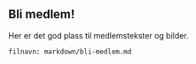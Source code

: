 ## Bli medlem!

Her er det god plass til medlemstekster og bilder.

`filnavn: markdown/bli-medlem.md`
